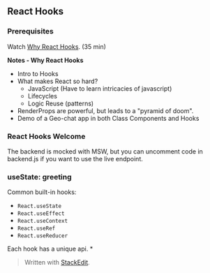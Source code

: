 ## React Hooks

### Prerequisites

Watch [Why React Hooks](https://www.youtube.com/watch?v=zWsZcBiwgVE&list=PLV5CVI1eNcJgNqzNwcs4UKrlJdhfDjshf). (35 min)

**Notes - Why React Hooks**
* Intro to Hooks
* What makes React so hard?
	* JavaScript (Have to learn intricacies of javascript)
	* Lifecycles
	* Logic Reuse (patterns)
* RenderProps are powerful, but leads to a "pyramid of doom".
* Demo of a Geo-chat app in both Class Components and Hooks

### React Hooks Welcome
The backend is mocked with MSW, but you can uncomment code in backend.js if you want to use the live endpoint.

### useState: greeting

Common built-in hooks:
-   `React.useState`
-   `React.useEffect`
-   `React.useContext`
-   `React.useRef`
-   `React.useReducer`

Each hook has a unique api. 
*


> Written with [StackEdit](https://stackedit.io/).
<!--stackedit_data:
eyJoaXN0b3J5IjpbLTE1NzUxNzgwODQsLTM3NDIzOTgzOCwtMT
M2ODI5MjgyLC02MTA1NTU4NjMsLTM0MjEzOTE4M119
-->